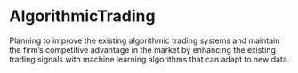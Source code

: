 # AlgorithmicTrading

Planning to improve the existing algorithmic trading systems and maintain the firm’s competitive advantage in the market by enhancing the existing trading signals with machine learning algorithms that can adapt to new data.
